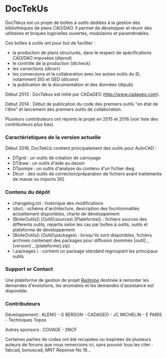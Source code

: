 # DocTekUs
DocTekus est un projet de boîtes à outils dédiées à la gestion des bibliothèques de plans CAO/DAO.
Il permet de développer et réunir des utilitaires et briques logicielles ouvertes, modulaires et paramétrables.

Ces boîtes à outils ont pour but de faciliter :
- la production de plans structurés, dans le respect de spécifications CAO/DAO imposées (dtprod)
- le contrôle de la production (dtcheck)
- les corrections (dtcorr)
- les conversions et la collaboration avec les autres outils du SI, notamment SIG et GED (dtconv)
- la publication de la documentation et des données (dtpub)

Début 2013 : DocTekus est initié par CADaGEO (http://www.cadageo.com).

Début 2014 : Début de publication du code des premiers outils "en état de l'être" et lancement des premiers outils de collaboration. 

Plusieurs contributeurs ont rejoints le projet en 2015 et 2016 (voir liste des contributeurs plus bas).

### Caractéristiques de la version actuelle
Début 2016, DocTekUs contient principalement des outils pour AutoCAD :
* DTgrid : un outils de création de carroyage
* DTdraw : un outils d'aide au dessin
* DTpompe : un outils d'analyse du contenu d'un fichier dwg
* Dtcor : des outils de correction/préparation de fichiers avant traitements de masse ou imports SIG
 
### Contenu du dépôt
* changelog.txt : historique des modifications
* \doc\ : schéma d'architecture, description des focntionnalités actuellement disponibles, charte de développement
* \[BoiteOutils]\ [Outil]\sources\ [Plateforme]\ : fichiers sources des différents outils, répartis selon les cas par boîtes à outils, outils et plateforme de développement
* \[BoiteOutils]\ [Outil]\packages\ : lorsqu'ils sont disponibles, fichiers archives contenant des packages pour diffusion (nommés [outil] _ [version] _ [plateforme].zip)
* \ packages \ : contient un package standard regroupant les principaux outils

### Support or Contact
Une plateforme de gestion de projet [Redmine](http://redmine.cadageo.com/) destinée à remonter les demandes d'évolutions, les anomalies et les demandes d'assistance est disponible. 

### Contributeurs
Développement : ALENO - G BERSON - CADAGEO - JC MICHELIN - E PARIS - Techniques Topos

Autres sponsors : COVAGE - SNCF

Certaines parties de codes ont été recopiées ou inspirées de plusieurs auteurs de forums que nous remercions ici, sans pouvoir tous les citer : fabcad, bonuscad, MNT Reponse No 18...